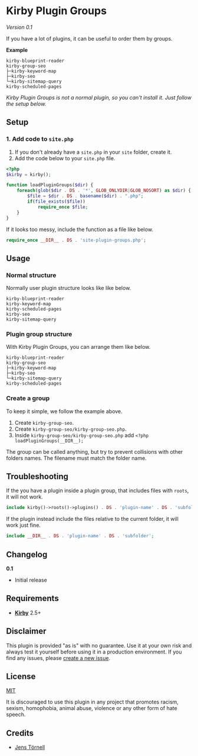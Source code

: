 # Kirby Plugin Groups

*Version 0.1*

If you have  a lot of plugins, it can be useful to order them by groups.

**Example**

```text
kirby-blueprint-reader
kirby-group-seo
├─kirby-keyword-map
├─kirby-seo
└─kirby-sitemap-query
kirby-scheduled-pages
```

*Kirby Plugin Groups is not a normal plugin, so you can't install it. Just follow the setup below.*

## Setup

### 1. Add code to `site.php`

1. If you don't already have a `site.php` in your `site` folder, create it.
1. Add the code below to your `site.php` file.

```php
<?php
$kirby = kirby();

function loadPluginGroups($dir) {
    foreach(glob($dir . DS . '*', GLOB_ONLYDIR|GLOB_NOSORT) as $dir) {
        $file = $dir . DS . basename($dir) . ".php";
        if(file_exists($file))
            require_once $file;
    }
}
```

If it looks too messy, include the function as a file like below.

```php
require_once __DIR__ . DS . 'site-plugin-groups.php';
```

## Usage

### Normal structure

Normally user plugin structure looks like like below.

```text
kirby-blueprint-reader
kirby-keyword-map
kirby-scheduled-pages
kirby-seo
kirby-sitemap-query
```

### Plugin group structure

With Kirby Plugin Groups, you can arrange them like below.

```text
kirby-blueprint-reader
kirby-group-seo
├─kirby-keyword-map
├─kirby-seo
└─kirby-sitemap-query
kirby-scheduled-pages
```

### Create a group

To keep it simple, we follow the example above.

1. Create `kirby-group-seo`.
1. Create `kirby-group-seo/kirby-group-seo.php`.
1. Inside `kirby-group-seo/kirby-group-seo.php` add `<?php loadPluginGroups(__DIR__);`

The group can be called anything, but try to prevent collisions with other folders names. The filename must match the folder name.

## Troubleshooting

If the you have a plugin inside a plugin group, that includes files with `roots`, it will not work.

```php
include kirby()->roots()->plugins() . DS . 'plugin-name' . DS . 'subfolder';
```

If the plugin instead include the files relative to the current folder, it will work just fine.

```php
include __DIR__ . DS . 'plugin-name' . DS . 'subfolder';
```

## Changelog

**0.1**

- Initial release

## Requirements

- [**Kirby**](https://getkirby.com/) 2.5+

## Disclaimer

This plugin is provided "as is" with no guarantee. Use it at your own risk and always test it yourself before using it in a production environment. If you find any issues, please [create a new issue](https://github.com/username/plugin-name/issues/new).

## License

[MIT](https://opensource.org/licenses/MIT)

It is discouraged to use this plugin in any project that promotes racism, sexism, homophobia, animal abuse, violence or any other form of hate speech.

## Credits

- [Jens Törnell](https://github.com/jenstornell)